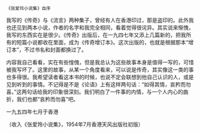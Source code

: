     《张爱玲小说集》自序 

   我写的《传奇》与《流言》两种集子，曾经有人在香港印过，那是盗印的。此外我也还见到两本小说，作者的名字和我完全相同，看着觉得很诧异。其实说来惭愧，我写的东西实在是很少。《传奇》出版后，在一九四七年又添上几篇新的，把我所有的短篇小说都收在里面，成为《传奇增订本》。这次出版的，也就是根据那本“增订本”，不过书名和封面都换过了。

   内容我自己看看，实在有些惶傀，但是我总认为这些故事本身是值得一写的，可惜被我写坏了。这里的故事，从某一个角度看来，可以说是传奇，其实像这一类的事也多得很。我希望读者看这本书的时候，也说不定会联想到他自己认识的人，或是见到听到的事情。不记得是不是《论语》上有这样两句话：“如得其情，哀矜而勿喜。”这两句话给我的印象很深刻。我们明白了一件事的内情，与一个人内心的曲折，我们也都“哀矜而勿喜”吧。

   一九五四年七月于香港

   （收入《张爱玲小说集》，1954年7月香港天风出版社初版）

